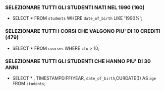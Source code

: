 ### SELEZIONARE TUTTI GLI STUDENTI NATI NEL 1990 (160)
- SELECT * FROM `students` WHERE `date_of_birth` LIKE '1990%';

### SELEZIONARE TUTTI I CORSI CHE VALGONO PIU' DI 10 CREDITI (479)
- SELECT * FROM `courses` WHERE `cfu` > 10;

### SELEZIONARE TUTTI GLI STUDENTI CHE HANNO PIU' DI 30 ANNI
- SELECT * , TIMESTAMPDIFF(YEAR, `date_of_birth`,CURDATE()) AS `age` FROM `students`;